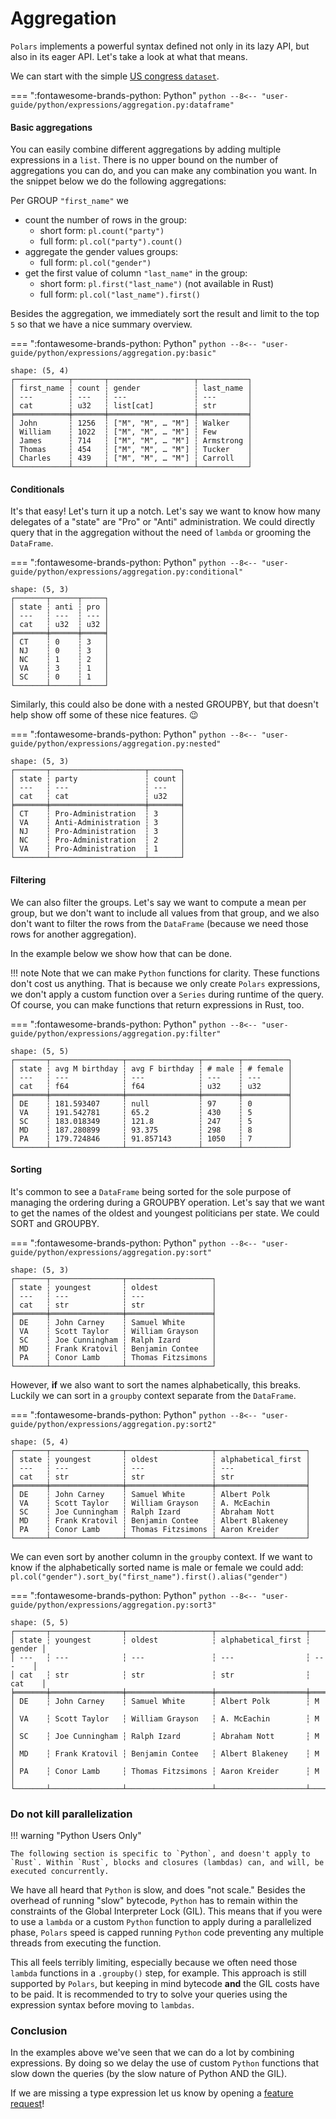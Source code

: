 # Aggregation

`Polars` implements a powerful syntax defined not only in its lazy API, but also in its eager API. Let's take a look at what that means.

We can start with the simple [US congress `dataset`](https://github.com/unitedstates/congress-legislators).


=== ":fontawesome-brands-python: Python"
    ``` python
    --8<-- "user-guide/python/expressions/aggregation.py:dataframe"
    ```

#### Basic aggregations

You can easily combine different aggregations by adding multiple expressions in a
`list`. There is no upper bound on the number of aggregations you can do, and you can
make any combination you want. In the snippet below we do the following aggregations:

Per GROUP `"first_name"` we

- count the number of rows in the group:
  - short form: `pl.count("party")`
  - full form: `pl.col("party").count()`
- aggregate the gender values groups:
  - full form: `pl.col("gender")`
- get the first value of column `"last_name"` in the group:
  - short form: `pl.first("last_name")` (not available in Rust)
  - full form: `pl.col("last_name").first()`

Besides the aggregation, we immediately sort the result and limit to the top `5` so that
we have a nice summary overview.

=== ":fontawesome-brands-python: Python"
    ``` python
    --8<-- "user-guide/python/expressions/aggregation.py:basic"
    ```

```
shape: (5, 4)
┌────────────┬───────┬───────────────────┬───────────┐
│ first_name ┆ count ┆ gender            ┆ last_name │
│ ---        ┆ ---   ┆ ---               ┆ ---       │
│ cat        ┆ u32   ┆ list[cat]         ┆ str       │
╞════════════╪═══════╪═══════════════════╪═══════════╡
│ John       ┆ 1256  ┆ ["M", "M", … "M"] ┆ Walker    │
│ William    ┆ 1022  ┆ ["M", "M", … "M"] ┆ Few       │
│ James      ┆ 714   ┆ ["M", "M", … "M"] ┆ Armstrong │
│ Thomas     ┆ 454   ┆ ["M", "M", … "M"] ┆ Tucker    │
│ Charles    ┆ 439   ┆ ["M", "M", … "M"] ┆ Carroll   │
└────────────┴───────┴───────────────────┴───────────┘
```

#### Conditionals

It's that easy! Let's turn it up a notch. Let's say we want to know how
many delegates of a "state" are "Pro" or "Anti" administration. We could directly query
that in the aggregation without the need of `lambda` or grooming the `DataFrame`.

=== ":fontawesome-brands-python: Python"
    ``` python
    --8<-- "user-guide/python/expressions/aggregation.py:conditional"
    ```

```text
shape: (5, 3)
┌───────┬──────┬─────┐
│ state ┆ anti ┆ pro │
│ ---   ┆ ---  ┆ --- │
│ cat   ┆ u32  ┆ u32 │
╞═══════╪══════╪═════╡
│ CT    ┆ 0    ┆ 3   │
│ NJ    ┆ 0    ┆ 3   │
│ NC    ┆ 1    ┆ 2   │
│ VA    ┆ 3    ┆ 1   │
│ SC    ┆ 0    ┆ 1   │
└───────┴──────┴─────┘
```

Similarly,  this could also be done with a nested GROUPBY, but that doesn't help show off some of these nice features. 😉

=== ":fontawesome-brands-python: Python"
    ``` python
    --8<-- "user-guide/python/expressions/aggregation.py:nested"
    ```

```
shape: (5, 3)
┌───────┬─────────────────────┬───────┐
│ state ┆ party               ┆ count │
│ ---   ┆ ---                 ┆ ---   │
│ cat   ┆ cat                 ┆ u32   │
╞═══════╪═════════════════════╪═══════╡
│ CT    ┆ Pro-Administration  ┆ 3     │
│ VA    ┆ Anti-Administration ┆ 3     │
│ NJ    ┆ Pro-Administration  ┆ 3     │
│ NC    ┆ Pro-Administration  ┆ 2     │
│ VA    ┆ Pro-Administration  ┆ 1     │
└───────┴─────────────────────┴───────┘
```

#### Filtering

We can also filter the groups. Let's say we want to compute a mean per group, but we
don't want to include all values from that group, and we also don't want to filter the
rows from the `DataFrame` (because we need those rows for another aggregation).

In the example below we show how that can be done.

!!! note
     Note that we can make `Python` functions for clarity. These functions don't cost us anything. That is because we only create `Polars` expressions, we don't apply a custom function over a `Series` during runtime of the query.  Of course, you can make functions that return expressions in Rust, too.

=== ":fontawesome-brands-python: Python"
    ``` python
    --8<-- "user-guide/python/expressions/aggregation.py:filter"
    ```

```text
shape: (5, 5)
┌───────┬────────────────┬────────────────┬────────┬──────────┐
│ state ┆ avg M birthday ┆ avg F birthday ┆ # male ┆ # female │
│ ---   ┆ ---            ┆ ---            ┆ ---    ┆ ---      │
│ cat   ┆ f64            ┆ f64            ┆ u32    ┆ u32      │
╞═══════╪════════════════╪════════════════╪════════╪══════════╡
│ DE    ┆ 181.593407     ┆ null           ┆ 97     ┆ 0        │
│ VA    ┆ 191.542781     ┆ 65.2           ┆ 430    ┆ 5        │
│ SC    ┆ 183.018349     ┆ 121.8          ┆ 247    ┆ 5        │
│ MD    ┆ 187.280899     ┆ 93.375         ┆ 298    ┆ 8        │
│ PA    ┆ 179.724846     ┆ 91.857143      ┆ 1050   ┆ 7        │
└───────┴────────────────┴────────────────┴────────┴──────────┘
```

#### Sorting

It's common to see a `DataFrame` being sorted for the sole purpose of managing the ordering during a GROUPBY operation. Let's say that we want to get the names of the oldest and youngest politicians per state. We could SORT and GROUPBY.

=== ":fontawesome-brands-python: Python"
    ``` python
    --8<-- "user-guide/python/expressions/aggregation.py:sort"
    ```

```
shape: (5, 3)
┌───────┬────────────────┬───────────────────┐
│ state ┆ youngest       ┆ oldest            │
│ ---   ┆ ---            ┆ ---               │
│ cat   ┆ str            ┆ str               │
╞═══════╪════════════════╪═══════════════════╡
│ DE    ┆ John Carney    ┆ Samuel White      │
│ VA    ┆ Scott Taylor   ┆ William Grayson   │
│ SC    ┆ Joe Cunningham ┆ Ralph Izard       │
│ MD    ┆ Frank Kratovil ┆ Benjamin Contee   │
│ PA    ┆ Conor Lamb     ┆ Thomas Fitzsimons │
└───────┴────────────────┴───────────────────┘
```

However, **if** we also want to sort the names alphabetically, this breaks. Luckily we can sort in a `groupby` context separate from the `DataFrame`.

=== ":fontawesome-brands-python: Python"
    ``` python
    --8<-- "user-guide/python/expressions/aggregation.py:sort2"
    ```

```
shape: (5, 4)
┌───────┬────────────────┬───────────────────┬────────────────────┐
│ state ┆ youngest       ┆ oldest            ┆ alphabetical_first │
│ ---   ┆ ---            ┆ ---               ┆ ---                │
│ cat   ┆ str            ┆ str               ┆ str                │
╞═══════╪════════════════╪═══════════════════╪════════════════════╡
│ DE    ┆ John Carney    ┆ Samuel White      ┆ Albert Polk        │
│ VA    ┆ Scott Taylor   ┆ William Grayson   ┆ A. McEachin        │
│ SC    ┆ Joe Cunningham ┆ Ralph Izard       ┆ Abraham Nott       │
│ MD    ┆ Frank Kratovil ┆ Benjamin Contee   ┆ Albert Blakeney    │
│ PA    ┆ Conor Lamb     ┆ Thomas Fitzsimons ┆ Aaron Kreider      │
└───────┴────────────────┴───────────────────┴────────────────────┘
```

We can even sort by another column in the `groupby` context. If we want to know if the alphabetically sorted name is male or female we could add: `pl.col("gender").sort_by("first_name").first().alias("gender")`

=== ":fontawesome-brands-python: Python"
    ``` python
    --8<-- "user-guide/python/expressions/aggregation.py:sort3"
    ```

```
shape: (5, 5)
┌───────┬────────────────┬───────────────────┬────────────────────┬────────┐
│ state ┆ youngest       ┆ oldest            ┆ alphabetical_first ┆ gender │
│ ---   ┆ ---            ┆ ---               ┆ ---                ┆ ---    │
│ cat   ┆ str            ┆ str               ┆ str                ┆ cat    │
╞═══════╪════════════════╪═══════════════════╪════════════════════╪════════╡
│ DE    ┆ John Carney    ┆ Samuel White      ┆ Albert Polk        ┆ M      │
│ VA    ┆ Scott Taylor   ┆ William Grayson   ┆ A. McEachin        ┆ M      │
│ SC    ┆ Joe Cunningham ┆ Ralph Izard       ┆ Abraham Nott       ┆ M      │
│ MD    ┆ Frank Kratovil ┆ Benjamin Contee   ┆ Albert Blakeney    ┆ M      │
│ PA    ┆ Conor Lamb     ┆ Thomas Fitzsimons ┆ Aaron Kreider      ┆ M      │
└───────┴────────────────┴───────────────────┴────────────────────┴────────┘
```

### Do not kill parallelization

!!! warning "Python Users Only"

    The following section is specific to `Python`, and doesn't apply to `Rust`. Within `Rust`, blocks and closures (lambdas) can, and will, be executed concurrently.

We have all heard that `Python` is slow, and does "not scale." Besides the overhead of
running "slow" bytecode, `Python` has to remain within the constraints of the Global
Interpreter Lock (GIL). This means that if you were to use a `lambda` or a custom `Python`
function to apply during a parallelized phase, `Polars` speed is capped running `Python`
code preventing any multiple threads from executing the function.

This all feels terribly limiting, especially because we often need those `lambda` functions in a
`.groupby()` step, for example. This approach is still supported by `Polars`, but
keeping in mind bytecode **and** the GIL costs have to be paid. It is recommended to try to solve your queries using the expression syntax before moving to `lambdas`.


### Conclusion

In the examples above we've seen that we can do a lot by combining expressions. By doing so we delay the use of custom `Python` functions that slow down the queries (by the slow nature of Python AND the GIL).

If we are missing a type expression let us know by opening a
[feature request](https://github.com/pola-rs/polars/issues/new/choose)!